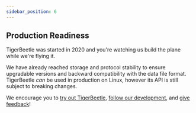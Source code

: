 ```yaml
---
sidebar_position: 6
---
```


## Production Readiness

TigerBeetle was started in 2020 and you're watching us build the plane while we're flying it.

We have already reached storage and protocol stability to ensure upgradable versions and backward
compatibility with the data file format. TigerBeetle _can_ be used in production on Linux, however
its API is still subject to breaking changes.

We encourage you to [try out TigerBeetle](https://github.com/tigerbeetle/tigerbeetle#quickstart),
[follow our development](https://github.com/tigerbeetle/tigerbeetle#short-term-roadmap), and [give
feedback](https://slack.tigerbeetle.com/invite)!
